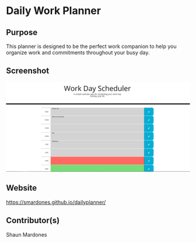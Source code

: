 # Daily Work Planner

## Purpose
This planner is designed to be the perfect work companion to help you organize work and commitments throughout your busy day.

## Screenshot
![screenshot of planner](Screenshot.PNG)

## Website
https://smardones.github.io/dailyplanner/

## Contributor(s)

Shaun Mardones
